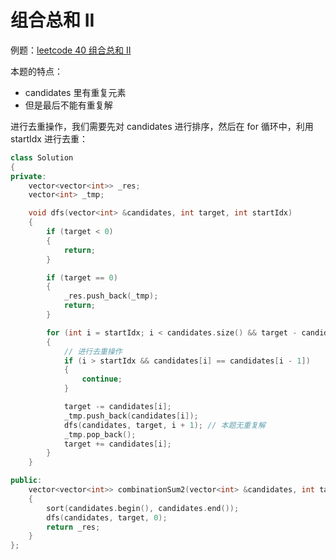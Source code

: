 # 组合总和 II

例题：[leetcode 40 组合总和 II](https://leetcode.cn/problems/combination-sum-ii/description/)

本题的特点：

- candidates 里有重复元素
- 但是最后不能有重复解

进行去重操作，我们需要先对 candidates 进行排序，然后在 for 循环中，利用 startIdx 进行去重：

```cpp
class Solution
{
private:
    vector<vector<int>> _res;
    vector<int> _tmp;

    void dfs(vector<int> &candidates, int target, int startIdx)
    {
        if (target < 0)
        {
            return;
        }

        if (target == 0)
        {
            _res.push_back(_tmp);
            return;
        }

        for (int i = startIdx; i < candidates.size() && target - candidates[i] >= 0; i++) // 顺便剪枝
        {
            // 进行去重操作
            if (i > startIdx && candidates[i] == candidates[i - 1])
            {
                continue;
            }

            target -= candidates[i];
            _tmp.push_back(candidates[i]);
            dfs(candidates, target, i + 1); // 本题无重复解
            _tmp.pop_back();
            target += candidates[i];
        }
    }

public:
    vector<vector<int>> combinationSum2(vector<int> &candidates, int target)
    {
        sort(candidates.begin(), candidates.end());
        dfs(candidates, target, 0);
        return _res;
    }
};
```
